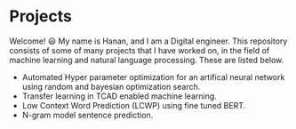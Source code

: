# Projects
Welcome! :smiley:
My name is Hanan, and I am a Digital engineer. This repository consists of some of many projects that I have worked on, in the field of machine learning and natural language processing. These are listed below.

- Automated Hyper parameter optimization for an artifical neural network using random and bayesian optimization search.
- Transfer learning in TCAD enabled machine learning.
- Low Context Word Prediction (LCWP) using fine tuned BERT.
- N-gram model sentence prediction.
